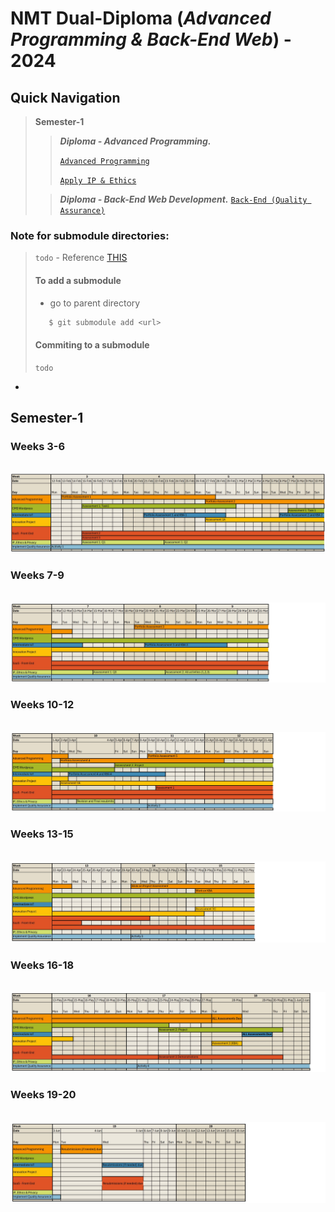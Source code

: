 # **NMT Dual-Diploma** (_Advanced Programming & Back-End Web_) - 2024

## Quick Navigation
> **Semester-1**
> > **_Diploma - Advanced Programming._**
> >
> > [`Advanced Programming`](https://github.com/Nathan-Bransby-NMT/Dual-Diploma-2024/Semester-1/Advanced-Programming-Cluster)
> >
> > [`Apply IP & Ethics`](https://github.com/Nathan-Bransby-NMT/Dual-Diploma-2024/Semester-1/Apply-IP-Privacy-and-Ethics)
>
> > **_Diploma - Back-End Web Development._**
> > [`Back-End (Quality Assurance)`](https://github.com/Nathan-Bransby-NMT/Dual-Diploma-2024/Semester-1/Back-End-Quality-Assurance)
>  

### Note for submodule directories: 
> `todo` - Reference [THIS](https://git-scm.com/book/en/v2/Git-Tools-Submodules)
> #### To add a submodule
>   - go to parent directory
>  ```bash
>     $ git submodule add <url>
>  ```
> #### Commiting to a submodule
> `todo` 
-

## **Semester-1**

### Weeks 3-6
<br>
<img src="https://raw.githubusercontent.com/Nathan-Bransby-NMT/Dual-Diploma-2024/main/Assets/Schedule%20Wk%203-6.JPG" alt="weeks 3 to 6"/>

### Weeks 7-9
<br>
<img src="https://raw.githubusercontent.com/Nathan-Bransby-NMT/Dual-Diploma-2024/main/Assets/Schedule%20Wk%207-9.JPG" alt="weeks 7 to 9"/>

### Weeks 10-12
<br>
<img src="https://raw.githubusercontent.com/Nathan-Bransby-NMT/Dual-Diploma-2024/main/Assets/Schedule%20Wk%2010-12.JPG" alt="weeks 10 to 12"/>

### Weeks 13-15
<br>
<img src="https://raw.githubusercontent.com/Nathan-Bransby-NMT/Dual-Diploma-2024/main/Assets/Schedule%20Wk%2013-15.JPG" alt="weeks 13 to 15"/>

### Weeks 16-18
<br>
<img src="https://raw.githubusercontent.com/Nathan-Bransby-NMT/Dual-Diploma-2024/main/Assets/Schedule%20Wk%2016-18.JPG" alt="weeks 16 to 18"/>

### Weeks 19-20
<br>
<img src="https://raw.githubusercontent.com/Nathan-Bransby-NMT/Dual-Diploma-2024/main/Assets/Schedule%20Wk%2019-20.JPG" alt="weeks 19 to 20"/>
